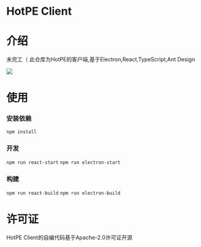 # HotPE Client

# 介绍
未完工（
此仓库为HotPE的客户端,基于Electron,React,TypeScript,Ant Design

![](https://pic.imgdb.cn/item/631aecdd16f2c2beb185bb6c.png)

# 使用

### 安装依赖
`npm install`

### 开发
`npm run react-start`
`npm run electron-start`

### 构建
`npm run react-build`
`npm run electron-build`

# 许可证
HotPE Client的自编代码基于Apache-2.0许可证开源
